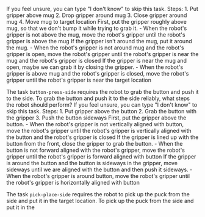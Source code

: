 
If you feel unsure, you can type "I don't know" to skip this task.
    Steps:  1. Put gripper above mug  2. Drop gripper around mug  3. Close gripper around mug  4. Move mug to target location
    First, put the gripper roughly above mug, so that we don't bump it while trying to grab it.
    - When the robot's gripper is not above the mug, move the robot's gripper until the robot's gripper is above the mug
    If the gripper isn't around the mug, put it around the mug.
    - When the robot's gripper is not around mug and the robot's gripper is open, move the robot's gripper until the robot's gripper is near the mug and the robot's gripper is closed
    If the gripper is near the mug and open, maybe we can grab it by closing the gripper.
    - When the robot's gripper is above mug and the robot's gripper is closed, move the robot's gripper until the robot's gripper is near the target location

The task `button-press-side` requires the robot to grab the button and push it to the side.
To grab the button and push it to the side reliably, what steps the robot should perform?
If you feel unsure, you can type "I don't know" to skip this task.
    Steps:  1. Put gripper above the button  2. Grab the button with the gripper  3. Push the button sideways
    First, put the gripper above the button.
    - When the robot's gripper is not vertically aligned with button, move the robot's gripper until the robot's gripper is vertically aligned with the button and the robot's gripper is closed
    If the gripper is lined up with the button from the front, close the gripper to grab the button.
    - When the button is not forward aligned with the robot's gripper, move the robot's gripper until the robot's gripper is forward aligned with button
    If the gripper is around the button and the button is sideways in the gripper, move sideways until we are aligned with the button and then push it sideways.
    - When the robot's gripper is around button, move the robot's gripper until the robot's gripper is horizontally aligned with button

The task `pick-place-side` requires the robot to pick up the puck from the side and put it in the target location.
To pick up the puck from the side and put it in the
